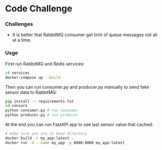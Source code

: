 # Code Challenge

### Challenges

* It is better that RabbitMQ consumer get limit of queue messages not all at a time.

### Usge

First run RabbitMQ and Redis services:

``` bash
cd services
docker-compose up --build
```

Then you can run consumer.py and producer.py manually to send fake sensor data to RabbitMQ:
``` bash
pip install -r requirements.txt
cd sensors
python consumer.py # run consumer
python producer.py # run producer
```

At the end you can run FastAPI app to see last sensor value that cached:
``` bash
# make sure you are in base directory
docker build -t my_app:latest .
docker run -d --name my_app -p 8000:8000 my_app:latest
```